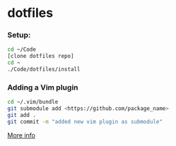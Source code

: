# dotfiles

### Setup:

```bash
cd ~/Code
[clone dotfiles repo]
cd ~
./Code/dotfiles/install
```

### Adding a Vim plugin
```bash
cd ~/.vim/bundle
git submodule add <https://github.com/package_name>
git add .
git commit -m "added new vim plugin as submodule"
```
[More info](http://vimcasts.org/episodes/synchronizing-plugins-with-git-submodules-and-pathogen/)
